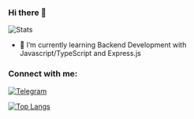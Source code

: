 ### Hi there 👋
![Stats](https://github-readme-stats.vercel.app/api?username=nikanzeyaei&&show_icons=true&title_color=ffffff&icon_color=bb2acf&text_color=daf7dc&bg_color=151515)

- 🌱 I’m currently learning Backend Development with Javascript/TypeScript and Express.js

### Connect with me:
[![Telegram](https://gist.githubusercontent.com/m8rge/4c2b36369c9f936c02ee883ca8ec89f1/raw/c03fd44ee2b63d7a2a195ff44e9bb071e87b4a40/telegram-single-path-24px.svg)](https://t.me/nikancraft)

[![Top Langs](https://github-readme-stats.vercel.app/api/top-langs/?username=anuraghazra&layout=compact)](https://github.com/anuraghazra/github-readme-stats)
